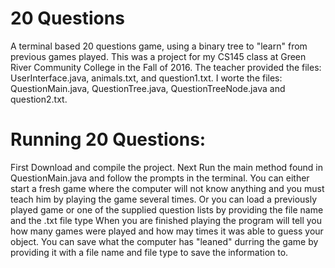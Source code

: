 # 20 Questions
A terminal based 20 questions game, using a binary tree to "learn" from previous
games played. This was a project for my CS145 class at Green River Community 
College in the Fall of 2016. The teacher provided the files: UserInterface.java,
animals.txt, and question1.txt. I worte the files: QuestionMain.java, 
QuestionTree.java, QuestionTreeNode.java and question2.txt.

# Running 20 Questions:
First Download and compile the project. Next Run the main method found in 
QuestionMain.java and follow the prompts in the terminal. You can either start 
a fresh game where the computer will not know anything and you must teach him by
playing the game several times. Or you can load a previously played game or one 
of the supplied question lists by providing the file name and the .txt file type
When you are finished playing the program will tell you how many games were 
played and how may times it was able to guess your object. You can save what the
computer has "leaned" durring the game by providing it with a file name and file
type to save the information to.
